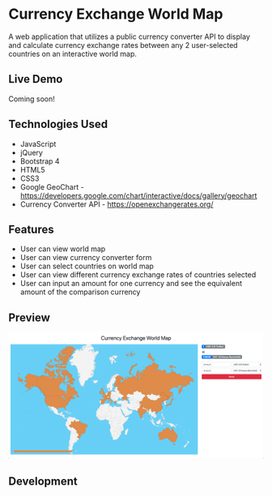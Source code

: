 # Currency Exchange World Map
A web application that utilizes a public currency converter API to display and calculate currency exchange rates between any 2 user-selected countries on an interactive world map.

## Live Demo
Coming soon!

## Technologies Used
- JavaScript
- jQuery
- Bootstrap 4
- HTML5
- CSS3
- Google GeoChart - https://developers.google.com/chart/interactive/docs/gallery/geochart
- Currency Converter API - https://openexchangerates.org/

## Features
- User can view world map
- User can view currency converter form
- User can select countries on world map
- User can view different currency exchange rates of countries selected
- User can input an amount for one currency and see the equivalent amount of the comparison currency

## Preview

![](assets/images/CEWP-Screenshot.png)

## Development
